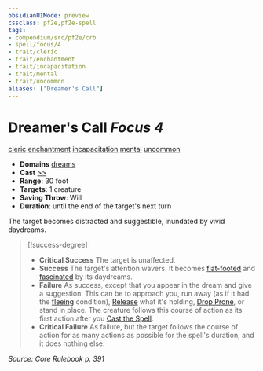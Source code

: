 ```yaml
---
obsidianUIMode: preview
cssclass: pf2e,pf2e-spell
tags:
- compendium/src/pf2e/crb
- spell/focus/4
- trait/cleric
- trait/enchantment
- trait/incapacitation
- trait/mental
- trait/uncommon
aliases: ["Dreamer's Call"]
---
```

# Dreamer's Call *Focus 4*   
[cleric](Reference/Rules/Traits/cleric.md "Cleric Class Trait")  [enchantment](enchantment.md "Enchantment School Trait")  [incapacitation](incapacitation.md "Incapacitation Effect Trait")  [mental](mental.md "Mental Effect Trait")  [uncommon](uncommon.md "Uncommon Rarity Trait")  

- **Domains** [dreams](Reference/Compendium/Setting/domains.md#Dreams)
- **Cast** [>>](chapter-9-playing-the-game.md#Actions "Two-Action") 
- **Range**: 30 foot
- **Targets**: 1 creature
- **Saving Throw**: Will
- **Duration**: until the end of the target's next turn

The target becomes distracted and suggestible, inundated by vivid daydreams.

> [!success-degree] 
> - **Critical Success** The target is unaffected.
> - **Success** The target's attention wavers. It becomes [flat-footed](conditions.md#Flat-footed) and [fascinated](conditions.md#Fascinated) by its daydreams.
> - **Failure** As success, except that you appear in the dream and give a suggestion. This can be to approach you, run away (as if it had the [fleeing](conditions.md#Fleeing) condition), [Release](release.md) what it's holding, [Drop Prone](drop-prone.md), or stand in place. The creature follows this course of action as its first action after you [Cast the Spell](cast-a-spell.md).
> - **Critical Failure** As failure, but the target follows the course of action for as many actions as possible for the spell's duration, and it does nothing else.

*Source: Core Rulebook p. 391*